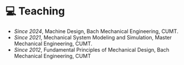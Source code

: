 # 💻 Teaching
- *Since 2024*, Machine Design, Bach Mechanical Engineering, CUMT.
- *Since 2021*, Mechanical System Modeling and Simulation, Master Mechanical Engineering, CUMT.
- *Since 2012*, Fundamental Principles of Mechanical Design, Bach Mechanical Engineering, CUMT
